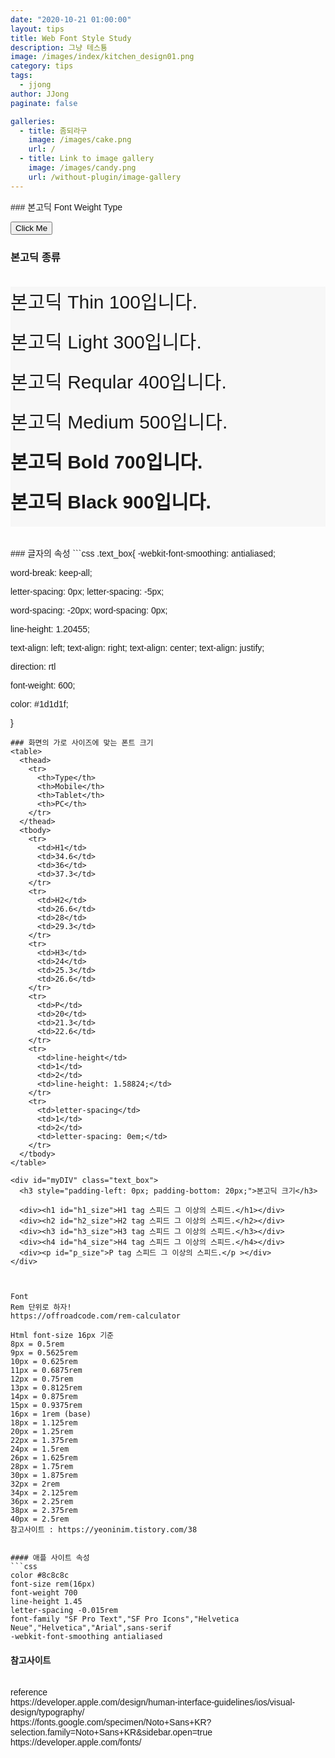 ```yaml
---
date: "2020-10-21 01:00:00"
layout: tips
title: Web Font Style Study
description: 그냥 테스툥
image: /images/index/kitchen_design01.png
category: tips
tags:
  - jjong
author: JJong
paginate: false

galleries:
  - title: 좀되라구
    image: /images/cake.png
    url: /
  - title: Link to image gallery
    image: /images/candy.png
    url: /without-plugin/image-gallery
---
```


<head>
  
<style>
  body{
    font-family: 'Noto Sans KR', sans-serif;
  }
  
.bongodic{
font-size: 30px;
height: 4rem;
background-color: rgba(247, 247, 247);
}

</style>
</head>
### 본고딕 Font Weight Type

<button onclick="myFunction()">Click Me</button>

<div id="myDIV" class="text_box">
  <h3 style="padding-left: 0px; padding-bottom: 20px;">본고딕 종류</h3>
  <div class="bongodic" style="font-weight: 100;">본고딕 Thin 100입니다.</div>
  <div class="bongodic" style="font-weight: 300;">본고딕 Light 300입니다.</div>
  <div class="bongodic" style="font-weight: 400;">본고딕 Reqular 400입니다.</div>
  <div class="bongodic" style="font-weight: 500;">본고딕 Medium 500입니다.</div>
  <div class="bongodic" style="font-weight: 700;">본고딕 Bold 700입니다.</div>
  <div class="bongodic" style="font-weight: 900;">본고딕 Black 900입니다.</div>
</div>

<br>
<br>
### 글자의 속성
```css
.text_box{
<!-- 부드럽게 폰트 표현하기 -->
-webkit-font-smoothing: antialiased;

<!-- 줄 바꿈 시, 단어 단위로 끊어주는 역할 -->

word-break: keep-all;

<!-- 글자 사이의 간격은 letter-spacing -->

letter-spacing: 0px;
letter-spacing: -5px;

<!-- 단어 사이의 간격은 word-spacing -->

word-spacing: -20px;
word-spacing: 0px;

<!-- 줄 간격을 조절하는 속성 -->

line-height: 1.20455;

<!-- 문단 정렬 방식을 정하는 속성은 text-align -->

text-align: left;
text-align: right;
text-align: center;
text-align: justify;

<!-- 글자의 방향을 정하는 속성 -->

direction: rtl

<!-- 글자 굵기 정하는 속성 -->

font-weight: 600;

<!-- 글자 색깔 -->

color: #1d1d1f;

}

````
### 화면의 가로 사이즈에 맞는 폰트 크기
<table>
  <thead>
    <tr>
      <th>Type</th>
      <th>Mobile</th>
      <th>Tablet</th>
      <th>PC</th>
    </tr>
  </thead>
  <tbody>
    <tr>
      <td>H1</td>
      <td>34.6</td>
      <td>36</td>
      <td>37.3</td>
    </tr>
    <tr>
      <td>H2</td>
      <td>26.6</td>
      <td>28</td>
      <td>29.3</td>
    </tr>
    <tr>
      <td>H3</td>
      <td>24</td>
      <td>25.3</td>
      <td>26.6</td>
    </tr>
    <tr>
      <td>P</td>
      <td>20</td>
      <td>21.3</td>
      <td>22.6</td>
    </tr>
    <tr>
      <td>line-height</td>
      <td>1</td>
      <td>2</td>
      <td>line-height: 1.58824;</td>
    </tr>
    <tr>
      <td>letter-spacing</td>
      <td>1</td>
      <td>2</td>
      <td>letter-spacing: 0em;</td>
    </tr>
  </tbody>
</table>

<div id="myDIV" class="text_box">
  <h3 style="padding-left: 0px; padding-bottom: 20px;">본고딕 크기</h3>

  <div><h1 id="h1_size">H1 tag 스피드 그 이상의 스피드.</h1></div>
  <div><h2 id="h2_size">H2 tag 스피드 그 이상의 스피드.</h2></div>
  <div><h3 id="h3_size">H3 tag 스피드 그 이상의 스피드.</h3></div>
  <div><h4 id="h4_size">H4 tag 스피드 그 이상의 스피드.</h4></div>
  <div><p id="p_size">P tag 스피드 그 이상의 스피드.</p ></div>
</div>



Font
Rem 단위로 하자!
https://offroadcode.com/rem-calculator

Html font-size 16px 기준
8px = 0.5rem
9px = 0.5625rem
10px = 0.625rem
11px = 0.6875rem
12px = 0.75rem
13px = 0.8125rem
14px = 0.875rem
15px = 0.9375rem
16px = 1rem (base)
18px = 1.125rem
20px = 1.25rem
22px = 1.375rem
24px = 1.5rem
26px = 1.625rem
28px = 1.75rem
30px = 1.875rem
32px = 2rem
34px = 2.125rem
36px = 2.25rem
38px = 2.375rem
40px = 2.5rem
참고사이트 : https://yeoninim.tistory.com/38


#### 애플 사이트 속성
```css
color #8c8c8c
font-size rem(16px)
font-weight 700
line-height 1.45
letter-spacing -0.015rem
font-family "SF Pro Text","SF Pro Icons","Helvetica Neue","Helvetica","Arial",sans-serif
-webkit-font-smoothing antialiased

````

#### 참고사이트

<br>
reference<br>
https://developer.apple.com/design/human-interface-guidelines/ios/visual-design/typography/
<br>
https://fonts.google.com/specimen/Noto+Sans+KR?selection.family=Noto+Sans+KR&sidebar.open=true
<br>
https://developer.apple.com/fonts/
<br>

<script>
  function myFunction() {
    var x = document.getElementById("myDIV");
    if (x.style.display === "none") {
      x.style.display = "block";
    } else {
      x.style.display = "none";
    }
  }
  
  function font_size(){
    var h1 = document.getElementById("h1_size");
    console.log(h1.style.fontSize);
  }
  font_size();
</script>
